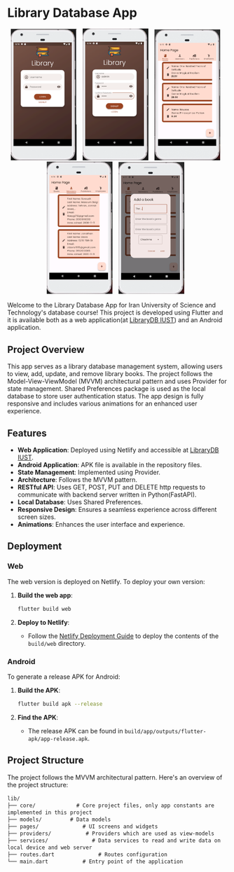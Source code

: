 # Library Database App
<p align="center">
  <img src="./screenshots/1.png" alt="Image 1" width="150" style="margin-right: 10px;" />
  <img src="./screenshots/2.png" alt="Image 2" width="150" style="margin-right: 10px;" />
  <img src="./screenshots/3.png" alt="Image 3" width="150" style="margin-right: 10px;" />
  <img src="./screenshots/4.png" alt="Image 4" width="150" style="margin-right: 10px;" />
  <img src="./screenshots/5.png" alt="Image 5" width="150" style="margin-right: 10px;" />
</p>

Welcome to the Library Database App for Iran University of Science and Technology's database course! This project is developed using Flutter and it is available both as a web application(at [LibraryDB IUST](https://librarydbiust.netlify.app)) and an Android application.

## Project Overview

This app serves as a library database management system, allowing users to view, add, update, and remove library books. The project follows the Model-View-ViewModel (MVVM) architectural pattern and uses Provider for state management. Shared Preferences package is used as the local database to store user authentication status. The app design is fully responsive and includes various animations for an enhanced user experience.

## Features

- **Web Application**: Deployed using Netlify and accessible at [LibraryDB IUST](https://librarydbiust.netlify.app).
- **Android Application**: APK file is available in the repository files.
- **State Management**: Implemented using Provider.
- **Architecture**: Follows the MVVM pattern.
- **RESTful API**: Uses GET, POST, PUT and DELETE http requests to communicate with backend server written in Python(FastAPI).
- **Local Database**: Uses Shared Preferences.
- **Responsive Design**: Ensures a seamless experience across different screen sizes.
- **Animations**: Enhances the user interface and experience.

## Deployment

### Web

The web version is deployed on Netlify. To deploy your own version:

1. **Build the web app**:

    ```sh
    flutter build web
    ```

2. **Deploy to Netlify**:
    - Follow the [Netlify Deployment Guide](https://docs.netlify.com/site-deploys/create-deploys/) to deploy the contents of the `build/web` directory.

### Android

To generate a release APK for Android:

1. **Build the APK**:

    ```sh
    flutter build apk --release
    ```

2. **Find the APK**:
    - The release APK can be found in `build/app/outputs/flutter-apk/app-release.apk`.

## Project Structure

The project follows the MVVM architectural pattern. Here's an overview of the project structure:

```plaintext
lib/
├── core/             # Core project files, only app constants are implemented in this project
├── models/         # Data models
├── pages/              # UI screens and widgets
├── providers/           # Providers which are used as view-models
├── services/              # Data services to read and write data on local device and web server
├── routes.dart              # Routes configuration
└── main.dart           # Entry point of the application
